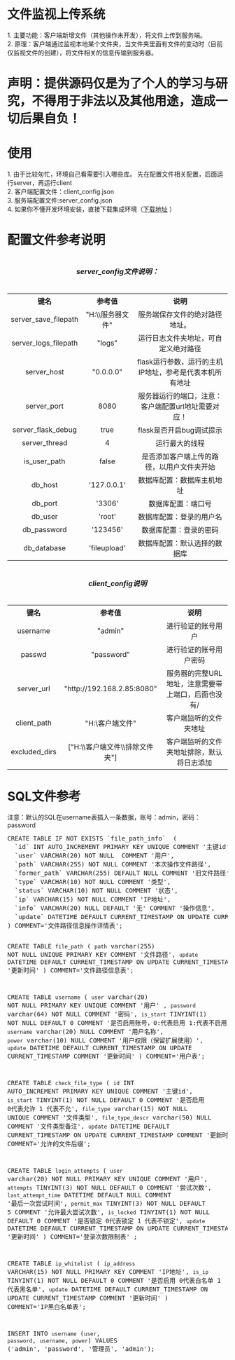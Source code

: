 <h1>文件监视上传系统</h1>
1. 主要功能：客户端新增文件（其他操作未开发），将文件上传到服务端。 <br>
2. 原理：客户端通过监视本地某个文件夹，当文件夹里面有文件的变动时（目前仅监视文件的创建），将文件相关的信息传输到服务器。<br>
<h1>声明：提供源码仅是为了个人的学习与研究，不得用于非法以及其他用途，造成一切后果自负！</h1>
<h1>使用</h1>
1. 由于比较匆忙，环境自己看需要引入哪些库。 先在配置文件相关配置，后面运行server，再运行client<br>
2. 客户端配置文件：client_config.json <br>
3. 服务端配置文件:server_config.json <br>
4. 如果你不懂开发环境安装，直接下载集成环境（<a href="https://github.com/jiubanyipeng1/single/releases/tag/2.1" target="_blank">下载地址</a> ）<br>

<h1> 配置文件参考说明 </h1>
<table>
    <caption><h5>server_config文件说明：</h5></caption>
    <tr align="center">
        <th>键名</th>
        <th>参考值</th>
        <th>说明</th>
    </tr>
    <tr align="center">
        <td>server_save_filepath</td>
        <td>"H:\\服务器文件"</td>
        <td>服务端保存文件的绝对路径地址。</td>
    </tr>
    <tr align="center">
        <td>server_logs_filepath</td>
        <td>"logs"</td>
        <td>运行日志文件夹地址，可自定义绝对路径</td>
    </tr>
    <tr align="center">
        <td>server_host</td>
        <td>"0.0.0.0"</td>
        <td>flask运行参数，运行的主机IP地址，参考是代表本机所有地址</td>
    </tr>
    <tr align="center">
        <td>server_port</td>
        <td>8080</td>
        <td>服务器运行的端口，注意：客户端配置url地址需要对应！</td>
    </tr>
    <tr align="center">
        <td>server_flask_debug</td>
        <td>true</td>
        <td>flask是否开启bug调试提示</td>
    </tr>
    <tr align="center">
        <td>server_thread</td>
        <td>4</td>
        <td>运行最大的线程</td>
    </tr>
    <tr align="center">
        <td>is_user_path</td>
        <td>false</td>
        <td>是否添加客户端上传的路径，以用户文件夹开始</td>
    </tr>
    <tr align="center">
        <td>db_host</td>
        <td>'127.0.0.1'</td>
        <td>数据库配置：数据库主机地址</td>
    </tr>
    <tr align="center">
        <td>db_port</td>
        <td>'3306'</td>
        <td>数据库配置：端口号</td>
    </tr>
    <tr align="center">
        <td>db_user</td>
        <td>'root'</td>
        <td>数据库配置：登录的用户名</td>
    </tr>
    <tr align="center">
        <td>db_password</td>
        <td>'123456'</td>
        <td>数据库配置：登录的密码</td>
    </tr>
    <tr align="center">
        <td>db_database</td>
        <td>'fileupload'</td>
        <td>数据库配置：默认选择的数据库</td>
    </tr>
</table>

<table>
    <caption><h5>client_config说明</h5></caption>
    <tr align="center">
        <th>键名</th>
        <th>参考值</th>
        <th>说明</th>
    </tr>
    <tr align="center">
        <td>username</td>
        <td>"admin"</td>
        <td>进行验证的账号用户</td>
    </tr>
    <tr align="center">
        <td>passwd</td>
        <td>"password"</td>
        <td>进行验证的账号用户密码</td>
    </tr>
    <tr align="center">
        <td>server_url</td>
        <td>"http://192.168.2.85:8080"</td>
        <td>服务器的完整URL地址，注意需要带上端口，后面也没有/</td>
    </tr>
    <tr align="center">
        <td>client_path</td>
        <td>"H:\客户端文件"</td>
        <td>客户端监听的文件夹地址</td>
    </tr>
    <tr align="center">
        <td>excluded_dirs</td>
        <td>["H:\\客户端文件\\排除文件夹"]</td>
        <td>客户端监听的文件夹地址排除，默认将日志添加</td>
    </tr>
    </table>
    
<h1> SQL文件参考 </h1>
注意：默认的SQL在username表插入一条数据，账号：admin，密码：password
<pre>
CREATE TABLE IF NOT EXISTS `file_path_info`  (
  `id` INT AUTO_INCREMENT PRIMARY KEY UNIQUE COMMENT '主键id',
  `user` VARCHAR(20) NOT NULL  COMMENT '用户',
  `path` VARCHAR(255) NOT NULL COMMENT '本次操作文件路径',
  `former_path` VARCHAR(255) DEFAULT NULL COMMENT '旧文件路径',
  `type` VARCHAR(10) NOT NULL COMMENT '类型',
  `status` VARCHAR(10) NOT NULL COMMENT '状态',
  `ip` VARCHAR(15) NOT NULL COMMENT 'IP地址',
  `info` VARCHAR(20) NULL DEFAULT '无' COMMENT '操作信息',
  `update` DATETIME DEFAULT CURRENT_TIMESTAMP ON UPDATE CURRENT_TIMESTAMP COMMENT '更新时间'
) COMMENT='文件路径信息操作详情表';

CREATE TABLE `file_path`  (
  `path` varchar(255) NOT NULL UNIQUE PRIMARY KEY COMMENT '文件路径',
  `update` DATETIME DEFAULT CURRENT_TIMESTAMP ON UPDATE CURRENT_TIMESTAMP COMMENT '更新时间'
) COMMENT='文件路径信息表';

CREATE TABLE `username`  (
  `user` varchar(20) NOT NULL PRIMARY KEY UNIQUE COMMENT '用户' ,
  `password` varchar(64) NOT NULL COMMENT '密码',
  `is_start` TINYINT(1) NOT NULL  DEFAULT 0 COMMENT '是否启用账号，0:代表启用 1:代表不启用',
  `username` varchar(20) NULL COMMENT '用户名称',
  `power` varchar(10) NULL COMMENT '用户权限（保留扩展使用）',
  `update` DATETIME DEFAULT CURRENT_TIMESTAMP ON UPDATE CURRENT_TIMESTAMP COMMENT '更新时间'
) COMMENT='用户表';

CREATE TABLE `check_file_type`  (
  `id` INT AUTO_INCREMENT PRIMARY KEY UNIQUE COMMENT '主键id',
  `is_start` TINYINT(1) NOT NULL DEFAULT 0 COMMENT '是否启用 0代表允许 1 代表不允',
  `file_type` varchar(15) NOT NULL UNIQUE COMMENT '文件类型',
  `file_type_descr` varchar(50) NULL COMMENT '文件类型备注',
  `update` DATETIME DEFAULT CURRENT_TIMESTAMP ON UPDATE CURRENT_TIMESTAMP COMMENT '更新时间'
) COMMENT='允许的文件后缀';

CREATE TABLE `login_attempts` (
  `user` varchar(20) NOT NULL PRIMARY KEY UNIQUE COMMENT '用户',
  `attempts` TINYINT(3) NOT NULL DEFAULT 0  COMMENT '尝试次数',
  `last_attempt_time` DATETIME DEFAULT NULL  COMMENT '最后一次尝试时间',
  `permit_max` TINYINT(3) NOT NULL DEFAULT 5 COMMENT '允许最大尝试次数',
  `is_locked` TINYINT(1) NOT NULL DEFAULT 0 COMMENT '是否锁定 0代表锁定 1 代表不锁定',
  `update` DATETIME DEFAULT CURRENT_TIMESTAMP ON UPDATE CURRENT_TIMESTAMP COMMENT '更新时间'
) COMMENT='登录次数限制表' ;


CREATE TABLE `ip_whitelist` (
  `ip_address` VARCHAR(15) NOT NULL PRIMARY KEY COMMENT 'IP地址',
  `is_ip` TINYINT(1) NOT NULL DEFAULT 0 COMMENT '是否启用 0代表白名单 1 代表黑名单',
  `update` DATETIME DEFAULT CURRENT_TIMESTAMP ON UPDATE CURRENT_TIMESTAMP COMMENT '更新时间'
) COMMENT='IP黑白名单表';


INSERT INTO `username` (`user`, `password`, `username`, `power`)
VALUES ('admin', 'password', '管理员', 'admin');
</pre>